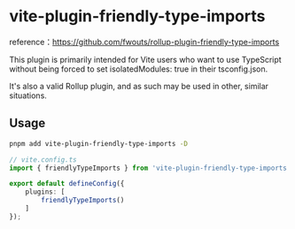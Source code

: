 # vite-plugin-friendly-type-imports

reference：https://github.com/fwouts/rollup-plugin-friendly-type-imports

This plugin is primarily intended for Vite users who want to use TypeScript without being forced to set isolatedModules: true in their tsconfig.json.

It's also a valid Rollup plugin, and as such may be used in other, similar situations.

## Usage

```bash
pnpm add vite-plugin-friendly-type-imports -D
```

```ts
// vite.config.ts
import { friendlyTypeImports } from 'vite-plugin-friendly-type-imports';

export default defineConfig({
	plugins: [
		friendlyTypeImports()
	]
});
```

